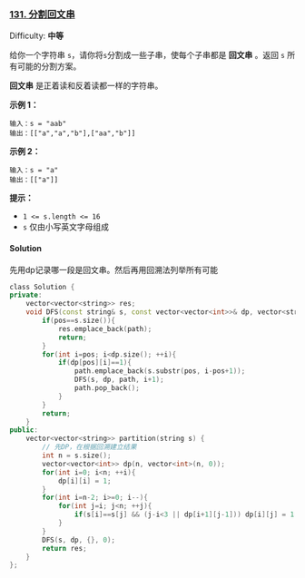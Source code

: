 ### [131\. 分割回文串](https://leetcode-cn.com/problems/palindrome-partitioning/)

Difficulty: **中等**


给你一个字符串 `s`，请你将`s`分割成一些子串，使每个子串都是 **回文串** 。返回 `s` 所有可能的分割方案。

**回文串** 是正着读和反着读都一样的字符串。

**示例 1：**

```
输入：s = "aab"
输出：[["a","a","b"],["aa","b"]]
```

**示例 2：**

```
输入：s = "a"
输出：[["a"]]
```

**提示：**

*   `1 <= s.length <= 16`
*   `s` 仅由小写英文字母组成


#### Solution

先用dp记录哪一段是回文串。然后再用回溯法列举所有可能

```cpp
​class Solution {
private:
    vector<vector<string>> res;
    void DFS(const string& s, const vector<vector<int>>& dp, vector<string> path, int pos){
        if(pos==s.size()){
            res.emplace_back(path);
            return;
        }
        for(int i=pos; i<dp.size(); ++i){
            if(dp[pos][i]==1){
                path.emplace_back(s.substr(pos, i-pos+1));
                DFS(s, dp, path, i+1);
                path.pop_back();
            }
        }
        return;
    }
public:
    vector<vector<string>> partition(string s) {
        // 先DP，在根据回溯建立结果
        int n = s.size();
        vector<vector<int>> dp(n, vector<int>(n, 0));
        for(int i=0; i<n; ++i){
            dp[i][i] = 1;
        }
        for(int i=n-2; i>=0; i--){
            for(int j=i; j<n; ++j){
                if(s[i]==s[j] && (j-i<3 || dp[i+1][j-1])) dp[i][j] = 1;
            }
        }
        DFS(s, dp, {}, 0);
        return res;
    }
};
```